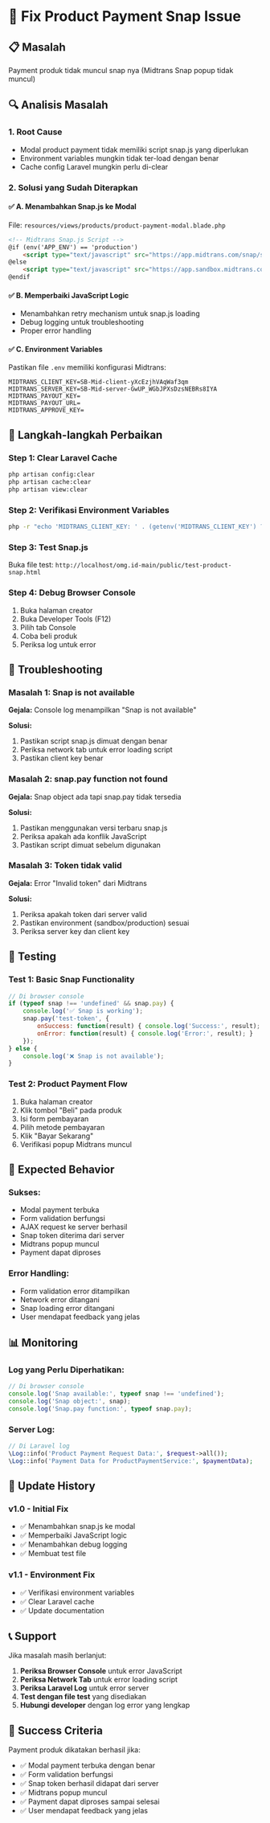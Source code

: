 # 🔧 Fix Product Payment Snap Issue

## 📋 Masalah
Payment produk tidak muncul snap nya (Midtrans Snap popup tidak muncul)

## 🔍 Analisis Masalah

### 1. **Root Cause**
- Modal product payment tidak memiliki script snap.js yang diperlukan
- Environment variables mungkin tidak ter-load dengan benar
- Cache config Laravel mungkin perlu di-clear

### 2. **Solusi yang Sudah Diterapkan**

#### ✅ **A. Menambahkan Snap.js ke Modal**
File: `resources/views/products/product-payment-modal.blade.php`

```html
<!-- Midtrans Snap.js Script -->
@if (env('APP_ENV') == 'production')
    <script type="text/javascript" src="https://app.midtrans.com/snap/snap.js" data-client-key="{{ config('midtrans.client_key') }}"></script>
@else
    <script type="text/javascript" src="https://app.sandbox.midtrans.com/snap/snap.js" data-client-key="{{ config('midtrans.client_key') }}"></script>
@endif
```

#### ✅ **B. Memperbaiki JavaScript Logic**
- Menambahkan retry mechanism untuk snap.js loading
- Debug logging untuk troubleshooting
- Proper error handling

#### ✅ **C. Environment Variables**
Pastikan file `.env` memiliki konfigurasi Midtrans:

```env
MIDTRANS_CLIENT_KEY=SB-Mid-client-yXcEzjhVAqWaf3qm
MIDTRANS_SERVER_KEY=SB-Mid-server-GwUP_WGbJPXsDzsNEBRs8IYA
MIDTRANS_PAYOUT_KEY=
MIDTRANS_PAYOUT_URL=
MIDTRANS_APPROVE_KEY=
```

## 🚀 Langkah-langkah Perbaikan

### **Step 1: Clear Laravel Cache**
```bash
php artisan config:clear
php artisan cache:clear
php artisan view:clear
```

### **Step 2: Verifikasi Environment Variables**
```bash
php -r "echo 'MIDTRANS_CLIENT_KEY: ' . (getenv('MIDTRANS_CLIENT_KEY') ?: 'NOT_SET') . PHP_EOL;"
```

### **Step 3: Test Snap.js**
Buka file test: `http://localhost/omg.id-main/public/test-product-snap.html`

### **Step 4: Debug Browser Console**
1. Buka halaman creator
2. Buka Developer Tools (F12)
3. Pilih tab Console
4. Coba beli produk
5. Periksa log untuk error

## 🔧 Troubleshooting

### **Masalah 1: Snap is not available**
**Gejala:** Console log menampilkan "Snap is not available"

**Solusi:**
1. Pastikan script snap.js dimuat dengan benar
2. Periksa network tab untuk error loading script
3. Pastikan client key benar

### **Masalah 2: snap.pay function not found**
**Gejala:** Snap object ada tapi snap.pay tidak tersedia

**Solusi:**
1. Pastikan menggunakan versi terbaru snap.js
2. Periksa apakah ada konflik JavaScript
3. Pastikan script dimuat sebelum digunakan

### **Masalah 3: Token tidak valid**
**Gejala:** Error "Invalid token" dari Midtrans

**Solusi:**
1. Periksa apakah token dari server valid
2. Pastikan environment (sandbox/production) sesuai
3. Periksa server key dan client key

## 📱 Testing

### **Test 1: Basic Snap Functionality**
```javascript
// Di browser console
if (typeof snap !== 'undefined' && snap.pay) {
    console.log('✅ Snap is working');
    snap.pay('test-token', {
        onSuccess: function(result) { console.log('Success:', result); },
        onError: function(result) { console.log('Error:', result); }
    });
} else {
    console.log('❌ Snap is not available');
}
```

### **Test 2: Product Payment Flow**
1. Buka halaman creator
2. Klik tombol "Beli" pada produk
3. Isi form pembayaran
4. Pilih metode pembayaran
5. Klik "Bayar Sekarang"
6. Verifikasi popup Midtrans muncul

## 🎯 Expected Behavior

### **Sukses:**
- Modal payment terbuka
- Form validation berfungsi
- AJAX request ke server berhasil
- Snap token diterima dari server
- Midtrans popup muncul
- Payment dapat diproses

### **Error Handling:**
- Form validation error ditampilkan
- Network error ditangani
- Snap loading error ditangani
- User mendapat feedback yang jelas

## 📊 Monitoring

### **Log yang Perlu Diperhatikan:**
```javascript
// Di browser console
console.log('Snap available:', typeof snap !== 'undefined');
console.log('Snap object:', snap);
console.log('Snap.pay function:', typeof snap.pay);
```

### **Server Log:**
```php
// Di Laravel log
\Log::info('Product Payment Request Data:', $request->all());
\Log::info('Payment Data for ProductPaymentService:', $paymentData);
```

## 🔄 Update History

### **v1.0 - Initial Fix**
- ✅ Menambahkan snap.js ke modal
- ✅ Memperbaiki JavaScript logic
- ✅ Menambahkan debug logging
- ✅ Membuat test file

### **v1.1 - Environment Fix**
- ✅ Verifikasi environment variables
- ✅ Clear Laravel cache
- ✅ Update documentation

## 📞 Support

Jika masalah masih berlanjut:

1. **Periksa Browser Console** untuk error JavaScript
2. **Periksa Network Tab** untuk error loading script
3. **Periksa Laravel Log** untuk error server
4. **Test dengan file test** yang disediakan
5. **Hubungi developer** dengan log error yang lengkap

## 🎉 Success Criteria

Payment produk dikatakan berhasil jika:
- ✅ Modal payment terbuka dengan benar
- ✅ Form validation berfungsi
- ✅ Snap token berhasil didapat dari server
- ✅ Midtrans popup muncul
- ✅ Payment dapat diproses sampai selesai
- ✅ User mendapat feedback yang jelas 
